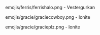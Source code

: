 emojis/ferris/ferrishalo.png - Vestergurkan

emojis/gracie/graciecowboy.png - Ionite

emojis/gracie/gracieplz.png - Ionite
